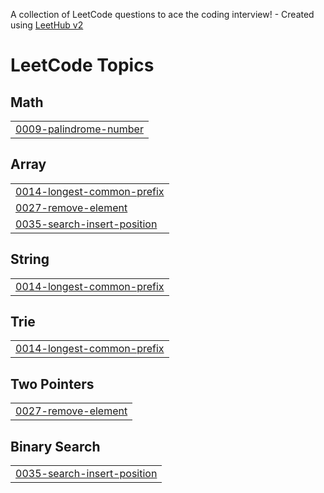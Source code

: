 A collection of LeetCode questions to ace the coding interview! - Created using [LeetHub v2](https://github.com/arunbhardwaj/LeetHub-2.0)
<!---LeetCode Topics Start-->
# LeetCode Topics
## Math
|  |
| ------- |
| [0009-palindrome-number](https://github.com/mrsushil67/leetcodeSolutions/tree/master/0009-palindrome-number) |
## Array
|  |
| ------- |
| [0014-longest-common-prefix](https://github.com/mrsushil67/leetcodeSolutions/tree/master/0014-longest-common-prefix) |
| [0027-remove-element](https://github.com/mrsushil67/leetcodeSolutions/tree/master/0027-remove-element) |
| [0035-search-insert-position](https://github.com/mrsushil67/leetcodeSolutions/tree/master/0035-search-insert-position) |
## String
|  |
| ------- |
| [0014-longest-common-prefix](https://github.com/mrsushil67/leetcodeSolutions/tree/master/0014-longest-common-prefix) |
## Trie
|  |
| ------- |
| [0014-longest-common-prefix](https://github.com/mrsushil67/leetcodeSolutions/tree/master/0014-longest-common-prefix) |
## Two Pointers
|  |
| ------- |
| [0027-remove-element](https://github.com/mrsushil67/leetcodeSolutions/tree/master/0027-remove-element) |
## Binary Search
|  |
| ------- |
| [0035-search-insert-position](https://github.com/mrsushil67/leetcodeSolutions/tree/master/0035-search-insert-position) |
<!---LeetCode Topics End-->